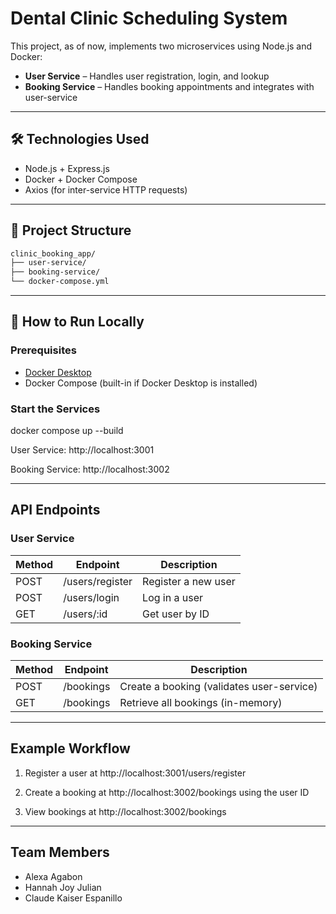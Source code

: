 # Dental Clinic Scheduling System

This project, as of now, implements two microservices using Node.js and Docker:
- **User Service** – Handles user registration, login, and lookup
- **Booking Service** – Handles booking appointments and integrates with user-service

---

## 🛠️ Technologies Used
- Node.js + Express.js
- Docker + Docker Compose
- Axios (for inter-service HTTP requests)

---

## 📂 Project Structure
```bash
clinic_booking_app/
├── user-service/
├── booking-service/
└── docker-compose.yml
```
---

## 🚀 How to Run Locally

### Prerequisites
- [Docker Desktop](https://www.docker.com/products/docker-desktop)
- Docker Compose (built-in if Docker Desktop is installed)

### Start the Services
docker compose up --build

User Service: http://localhost:3001

Booking Service: http://localhost:3002

---

## API Endpoints

### User Service

| Method | Endpoint        | Description         |
| ------ | --------------- | ------------------- |
| POST   | /users/register | Register a new user |
| POST   | /users/login    | Log in a user       |
| GET    | /users/\:id     | Get user by ID      |

### Booking Service
| Method | Endpoint  | Description                               |
| ------ | --------- | ----------------------------------------- |
| POST   | /bookings | Create a booking (validates user-service) |
| GET    | /bookings | Retrieve all bookings (in-memory)         |

---

## Example Workflow
1. Register a user at http://localhost:3001/users/register

2. Create a booking at http://localhost:3002/bookings using the user ID

3. View bookings at http://localhost:3002/bookings

---

## Team Members
- Alexa Agabon
- Hannah Joy Julian
- Claude Kaiser Espanillo
